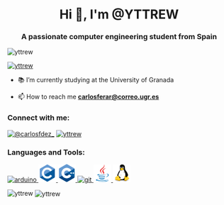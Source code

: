 <h1 align="center">Hi 👋, I'm @YTTREW</h1>
<h3 align="center">A passionate computer engineering student from Spain</h3>

<p align="left"> <img src="https://komarev.com/ghpvc/?username=yttrew&label=Profile%20views&color=0e75b6&style=flat" alt="yttrew" /> </p>

<p align="left"> <a href="https://github.com/ryo-ma/github-profile-trophy"><img src="https://github-profile-trophy.vercel.app/?username=yttrew" alt="yttrew" /></a> </p>

- 📚 I’m currently studying at the University of Granada

- 📫 How to reach me **carlosferar@correo.ugr.es**

<h3 align="left">Connect with me:</h3>
<p align="left">
<a href="https://www.youtube.com/@carlosfdez_" target="blank"><img align="center" src="https://raw.githubusercontent.com/rahuldkjain/github-profile-readme-generator/master/src/images/icons/Social/youtube.svg" alt="@carlosfdez_" height="30" width="40" /></a>
<a href="https://discord.gg/yttrew" target="blank"><img align="center" src="https://raw.githubusercontent.com/rahuldkjain/github-profile-readme-generator/master/src/images/icons/Social/discord.svg" alt="yttrew" height="30" width="40" /></a>
</p>

<h3 align="left">Languages and Tools:</h3>
<p align="left"> <a href="https://www.arduino.cc/" target="_blank" rel="noreferrer"> <img src="https://cdn.worldvectorlogo.com/logos/arduino-1.svg" alt="arduino" width="40" height="40"/> </a> <a href="https://www.cprogramming.com/" target="_blank" rel="noreferrer"> <img src="https://raw.githubusercontent.com/devicons/devicon/master/icons/c/c-original.svg" alt="c" width="40" height="40"/> </a> <a href="https://www.w3schools.com/cpp/" target="_blank" rel="noreferrer"> <img src="https://raw.githubusercontent.com/devicons/devicon/master/icons/cplusplus/cplusplus-original.svg" alt="cplusplus" width="40" height="40"/> </a> <a href="https://git-scm.com/" target="_blank" rel="noreferrer"> <img src="https://www.vectorlogo.zone/logos/git-scm/git-scm-icon.svg" alt="git" width="40" height="40"/> </a> <a href="https://www.java.com" target="_blank" rel="noreferrer"> <img src="https://raw.githubusercontent.com/devicons/devicon/master/icons/java/java-original.svg" alt="java" width="40" height="40"/> </a> <a href="https://www.linux.org/" target="_blank" rel="noreferrer"> <img src="https://raw.githubusercontent.com/devicons/devicon/master/icons/linux/linux-original.svg" alt="linux" width="40" height="40"/> </a> </p>

<p><img align="left" src="https://github-readme-stats.vercel.app/api/top-langs?username=yttrew&show_icons=true&locale=en&layout=compact" alt="yttrew" /></p>

<p>&nbsp;<img align="center" src="https://github-readme-stats.vercel.app/api?username=yttrew&show_icons=true&locale=en" alt="yttrew" /></p>



